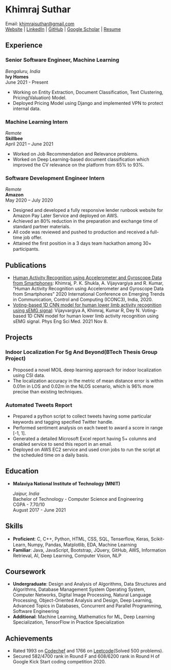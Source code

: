 # Khimraj Suthar

Email: [khimrajsuthar@gmail.com](mailto:) \
[Website](https://khimrajsuthar.com/) | [LinkedIn](https://www.linkedin.com/in/khimraj-suthar-20b7aa122) | [GitHub](https://www.github.com/khimraj) | [Google Scholar](https://scholar.google.com/citations?user=RpBv3XcAAAAJ&hl=en) | [Resume](./resume.pdf)

## Experience

### Senior Software Engineer, Machine Learning

_Bengaluru, India_ \
**Ivy Homes**\
June 2021 - Present
- Working on Entity Extraction, Document Classification, Text Clustering, Pricing(Valuation) Model.
- Deployed Pricing Model using Django and implemented VPN to protect internal data.

### Machine Learning Intern

_Remote_ \
**Skillbee**\
April 2021 – June 2021
- Worked on Job Recommendation and Relevance problems.
- Worked on Deep Learning-based document classification which improved the CV relevance on the platform from 65% to 93%.

### Software Development Engineer Intern

_Remote_ \
**Amazon**\
May 2020 – July 2020
- Designed and developed a fully responsive lender runbook website for Amazon Pay Later Service and deployed on AWS.
- Achieved an 80% reduction in the preparation and exchange time of standard partner materials.
- All code was reviewed and pushed to production and received a full-time job offer.
- Attained the ﬁrst position in a 3 days team hackathon among 30+ participants.


## Publications

- [Human Activity Recognition using Accelerometer and Gyroscope Data from Smartphones](https://ieeexplore.ieee.org/document/9117456): Khimraj, P. K. Shukla, A. Vijayvargiya and R. Kumar, ”Human Activity Recognition using Accelerometer and Gyroscope Data from Smartphones” 2020 International Conference on Emerging Trends in Communication, Control and Computing (ICONC3), India, 2020.
- [Voting-based 1D CNN model for human lower limb activity recognition using sEMG signal](https://link.springer.com/article/10.1007/s13246-021-01071-6): Vijayvargiya A, Khimraj, Kumar R, Dey N. Voting-based 1D CNN model for human lower limb activity recognition using sEMG signal. Phys Eng Sci Med. 2021 Nov 8.

## Projects

### Indoor Localization For 5g And Beyond(BTech Thesis Group Project)

- Proposed a novel MOIL deep learning approach for indoor localization using CSI data.
- The localization accuracy in the metric of mean distance error is within 0.01m in LOS and 0.02m in the NLOS scenario, which is 96% more precise than existing techniques.

### Automated Tweets Report

- Prepared a python script to collect tweets having some particular keywords and tagging speciﬁed Twitter handle.
- Performed sentiment analysis on each tweet to award a score in range [-1, 1].
- Generated a detailed Microsoft Excel report having 5+ columns and enabled service to send this report in an email.
- Deployed on AWS EC2 service and used cron jobs to run the script at the scheduled time on a daily basis.


## Education

- **Malaviya National Institute of Technology (MNIT)**

    _Jaipur, India_\
    Bachelor of Technology - Computer Science and Engineering\
    CGPA - 7.70/10\
    August 2017 - June 2021


## Skills

- **Proficient**: C, C++, Python, HTML, CSS, SQL, Tenserﬂow, Keras, Scikit-Learn, Numpy, Pandas, Matplotlib, EDA, Machine Learning
- **Familiar**: Java, JavaScript, Bootstrap, JQuery, GitHub, AWS, Information Retrieval, AI, Deep Learning, Computer Vision, NLP

## Coursework

- **Undergraduate**: Design and Analysis of Algorithms, Data Structures and Algorithms, Database Management System Operating System, Computer Networks, Digital Image Processing, Natural Language Processing, Object-Oriented Analysis and Design, Deep Learning, Advanced Topics in Databases, Concurrent and Parallel Programming, Software Engineering
- **Additional**: Machine Learning, Mathematics for ML, Deep Learning Specialization, TensorFlow in Practice Specialization

## Achievements

- Rated 1993 on [Codechef](https://www.codechef.com/users/khimrajsuthar) and 1766 on [Leetcode](https://leetcode.com/khimrajsuthar/)(Solved 500 problems).
- Secured 582/4700 rank in Round F and 608/6200 rank in Round H of Google Kick Start coding competition 2020.
